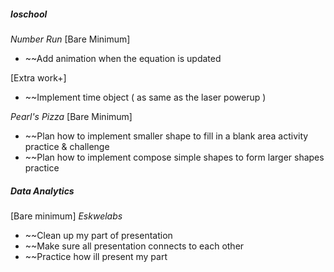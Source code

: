 ##### **Ioschool**

*Number Run*
[Bare Minimum]
* ~~Add animation when the equation is updated

[Extra work+]
* ~~Implement time object ( as same as the laser powerup )

*Pearl's Pizza*
[Bare Minimum]
* ~~Plan how to implement smaller shape to fill in a blank area activity practice & challenge
* ~~Plan how to implement compose simple shapes to form larger shapes practice

##### **Data Analytics**
[Bare minimum]
*Eskwelabs*
* ~~Clean up my part of presentation
* ~~Make sure all presentation connects to each other
* ~~Practice how ill present my part
